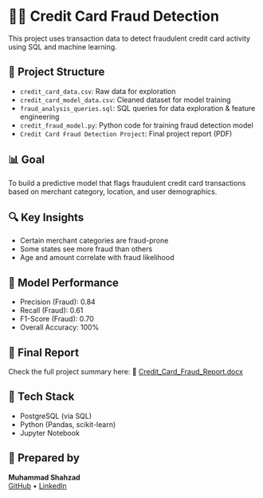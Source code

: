 # 🕵️‍♂️ Credit Card Fraud Detection

This project uses transaction data to detect fraudulent credit card activity using SQL and machine learning.

## 📁 Project Structure
- `credit_card_data.csv`: Raw data for exploration
- `credit_card_model_data.csv`: Cleaned dataset for model training
- `fraud_analysis_queries.sql`: SQL queries for data exploration & feature engineering
- `credit_fraud_model.py`: Python code for training fraud detection model
- `Credit Card Fraud Detection Project`: Final project report (PDF)

## 📊 Goal
To build a predictive model that flags fraudulent credit card transactions based on merchant category, location, and user demographics.

## 🔍 Key Insights
- Certain merchant categories are fraud-prone
- Some states see more fraud than others
- Age and amount correlate with fraud likelihood

## 🧠 Model Performance
- Precision (Fraud): 0.84
- Recall (Fraud): 0.61
- F1-Score (Fraud): 0.70
- Overall Accuracy: 100%

## 📑 Final Report
Check the full project summary here:
📄 [Credit_Card_Fraud_Report.docx](https://drive.google.com/file/d/1w39mTsmca3-V9dh4aj3S27L_Qq2ZWC3c/view?usp=drive_link)

## 🚀 Tech Stack
- PostgreSQL (via SQL)
- Python (Pandas, scikit-learn)
- Jupyter Notebook

## 👤 Prepared by 
**Muhammad Shahzad**  
[GitHub](https://github.com/mshahzad021) • [LinkedIn](https://www.linkedin.com/in/mshahzad21/) 
